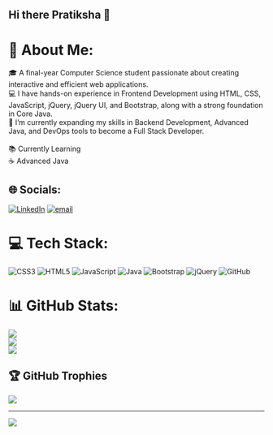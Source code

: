 ## Hi there Pratiksha 👋

# 💫 About Me:
🎓 A final-year Computer Science student passionate about creating interactive and efficient web applications.<br>💻 I have hands-on experience in Frontend Development using HTML, CSS, JavaScript, jQuery, jQuery UI, and Bootstrap, along with a strong foundation in Core Java.<br>🚀 I’m currently expanding my skills in Backend Development, Advanced Java, and DevOps tools to become a Full Stack Developer.<br><br>📚 Currently Learning<br>☕ Advanced Java


## 🌐 Socials:
[![LinkedIn](https://img.shields.io/badge/LinkedIn-%230077B5.svg?logo=linkedin&logoColor=white)](https://linkedin.com/in/www.linkedin.com/in/pratiksha-sutar) [![email](https://img.shields.io/badge/Email-D14836?logo=gmail&logoColor=white)](mailto:sutarpratiksha2003@gmail.com) 

# 💻 Tech Stack:
![CSS3](https://img.shields.io/badge/css3-%231572B6.svg?style=for-the-badge&logo=css3&logoColor=white) ![HTML5](https://img.shields.io/badge/html5-%23E34F26.svg?style=for-the-badge&logo=html5&logoColor=white) ![JavaScript](https://img.shields.io/badge/javascript-%23323330.svg?style=for-the-badge&logo=javascript&logoColor=%23F7DF1E) ![Java](https://img.shields.io/badge/java-%23ED8B00.svg?style=for-the-badge&logo=openjdk&logoColor=white) ![Bootstrap](https://img.shields.io/badge/bootstrap-%238511FA.svg?style=for-the-badge&logo=bootstrap&logoColor=white) ![jQuery](https://img.shields.io/badge/jquery-%230769AD.svg?style=for-the-badge&logo=jquery&logoColor=white) ![GitHub](https://img.shields.io/badge/github-%23121011.svg?style=for-the-badge&logo=github&logoColor=white)
# 📊 GitHub Stats:
![](https://github-readme-stats.vercel.app/api?username=Pratiksha10sutar&theme=dark&hide_border=false&include_all_commits=true&count_private=true)<br/>
![](https://nirzak-streak-stats.vercel.app/?user=Pratiksha10sutar&theme=dark&hide_border=false)<br/>
![](https://github-readme-stats.vercel.app/api/top-langs/?username=Pratiksha10sutar&theme=dark&hide_border=false&include_all_commits=true&count_private=true&layout=compact)

## 🏆 GitHub Trophies
![](https://github-profile-trophy.vercel.app/?username=Pratiksha10sutar&theme=radical&no-frame=false&no-bg=true&margin-w=4)

---
[![](https://visitcount.itsvg.in/api?id=Pratiksha10sutar&icon=0&color=0)](https://visitcount.itsvg.in)

<!-- Proudly created with GPRM ( https://gprm.itsvg.in ) -->
